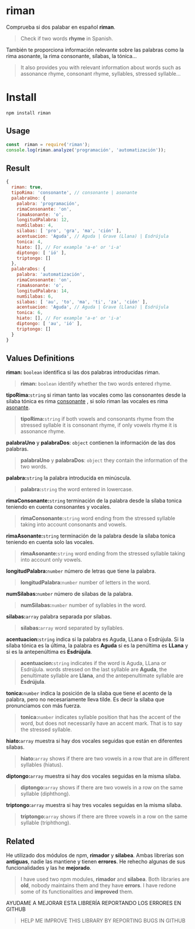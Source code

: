 # riman
Comprueba si dos palabar en español **riman**.
> Check if two words **rhyme** in Spanish.

También te proporciona información relevante sobre las palabras como la rima asonante, la rima consonante, sílabas, la tónica...

> It also provides you with relevant information about words such as assonance rhyme, consonant rhyme, syllables, stressed syllable...

# Install

    npm install riman

## Usage
```js
const  riman = require('riman');
console.log(riman.analyze('programación', 'automatización'));
```

## Result

```js
{
  riman: true,
  tipoRima: 'consonante', // consonante | asonante
  palabraUno: {
    palabra: 'programación',
    rimaConsonante: 'on',
    rimaAsonante: 'o',
    longitudPalabra: 12,
    numSilabas: 4,
    silabas: [ 'pro', 'gra', 'ma', 'ción' ],
    acentuacion: 'Aguda', // Aguda | Grave (Llana) | Esdrújula
    tonica: 4,
    hiato: [], // For example 'a-e' or 'i-a'
    diptongo: [ 'ió' ],
    triptongo: []
  },
  palabraDos: {
    palabra: 'automatización',
    rimaConsonante: 'on',
    rimaAsonante: 'o',
    longitudPalabra: 14,
    numSilabas: 6,
    silabas: [ 'au', 'to', 'ma', 'ti', 'za', 'ción' ],
    acentuacion: 'Aguda', // Aguda | Grave (Llana) | Esdrújula
    tonica: 6,
    hiato: [], // For example 'a-e' or 'i-a'
    diptongo: [ 'au', 'ió' ],
    triptongo: []
  }
}
```   
    
## Values Definitions
**riman:** `boolean`  identifica si las dos palabras introducidas riman.

> **riman:** `boolean`  identify whether the two words entered rhyme.

**tipoRima:**`string`  si riman tanto las vocales como las consonantes desde la silaba tónica es rima [consonante](https://es.wikipedia.org/wiki/Rima_consonante) , si solo riman las vocales es rima [asonante](https://es.wikipedia.org/wiki/Asonancia).

> **tipoRima:**`string` if both vowels and consonants rhyme from the stressed syllable it is consonant rhyme, if only vowels rhyme it is
> assonance rhyme.

**palabraUno** y **palabraDos**: `object` contienen la información de las dos palabras.
>**palabraUno** y **palabraDos**: `object` they contain the information of the two words.

**palabra:**`string` la palabra introducida en minúscula.

> **palabra:**`string` the word entered in lowercase.

**rimaConsonante:**`string` terminación de la palabra desde la sílaba tonica teniendo en cuenta consonantes y vocales.

> **rimaConsonante:**`string` word ending from the stressed syllable taking into account consonants and vowels.

**rimaAsonante:**`string` terminación de la palabra desde la sílaba tonica teniendo en cuenta solo las vocales.

> **rimaAsonante:**`string` word ending from the stressed syllable taking into account only vowels. 

**longitudPalabra:**`number` número de letras que tiene la palabra.

> **longitudPalabra:**`number` number of letters in the word.

**numSilabas:**`number` número de sílabas de la palabra.

> **numSilabas:**`number` number of syllables in the word.

**silabas:**`array` palabra separada por sílabas.

> **silabas:**`array` word separated by syllables.

**acentuacion:**`string`  indica si la palabra es Aguda, LLana o Esdrújula. Si la sílaba tónica es la última, la palabra es **Aguda** si es la penúltima es **LLana** y si es la antepenúltima es **Esdrújula**.
>**acentuacion:**`string` indicates if the word is Aguda, LLana or Esdrújula.  words stressed on the last syllable are **Aguda**, the penultimate syllable are **Llana**, and the antepenultimate syllable are **Esdrújula**. 

**tonica:**`number` indica la posición de la sílaba que tiene el acento de la palabra, pero no necesariamente lleva tilde. Es decir la sílaba que pronunciamos con más fuerza.

> **tonica:**`number` indicates syllable position that has the accent of the word, but does not necessarily have an accent mark. That is to say the stressed syllable.

**hiato:**`array` muestra si hay dos vocales seguidas que están en diferentes sílabas.

> **hiato:**`array` shows if there are two vowels in a row that are in different syllables (hiatus).

**diptongo:**`array` muestra si hay dos vocales seguidas en la misma sílaba.

> **diptongo:**`array` shows if there are two vowels in a row on the same syllable (diphthong).

**triptongo:**`array` muestra si hay tres vocales seguidas en la misma sílaba.

> **triptongo:**`array` shows if there are three vowels in a row on the same syllable (triphthong).

## Related
He utilizado dos módulos de npm, **rimador** y **silabea**. Ambas librerías son **antiguas**, nadie las mantiene y tienen **errores**. He rehecho algunas de sus funcionalidades y las he **mejorado**.

> I have used two npm modules, **rimador** and **silabea**. Both
> libraries are **old**, nobody maintains them and they have **errors**.
> I have redone some of its functionalities and **improved** them.

AYUDAME A MEJORAR ESTA LIBRERÍA REPORTANDO LOS ERRORES EN GITHUB

> HELP ME IMPROVE THIS LIBRARY BY REPORTING BUGS IN GITHUB
